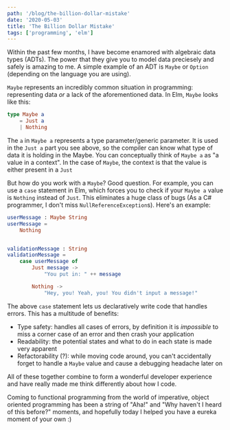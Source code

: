 ```yaml
---
path: '/blog/the-billion-dollar-mistake'
date: '2020-05-03'
title: 'The Billion Dollar Mistake'
tags: ['programming', 'elm']
---
```


Within the past few months, I have become enamored with algebraic data types (ADTs). The power that they give you to model data preciesely and safely is amazing to me. A simple example of an ADT is `Maybe` or `Option` (depending on the language you are using).

`Maybe` represents an incredibly common situation in programming: representing data _or_ a lack of the aforementioned data. In Elm, `Maybe` looks like this:

```elm
type Maybe a
    = Just a
    | Nothing
```

The `a` in `Maybe a` represents a type parameter/generic parameter. It is used in the `Just a` part you see above, so the compiler can know what type of data it is holding in the Maybe. You can conceptually think of `Maybe a` as "a value in a context". In the case of `Maybe`, the context is that the value is either present in a `Just`

But how do you work with a `Maybe`? Good question. For example, you can use a `case` statement in Elm, which forces you to check if your `Maybe a` value is `Nothing` instead of `Just`. This eliminates a huge class of bugs (As a C# programmer, I don't miss `NullReferenceException`s). Here's an example:

```elm
userMessage : Maybe String
userMessage =
    Nothing


validationMessage : String
validationMessage =
    case userMessage of
        Just message ->
            "You put in: " ++ message

        Nothing ->
            "Hey, you! Yeah, you! You didn't input a message!"
```

The above `case` statement lets us declaratively write code that handles errors. This has a multitude of benefits:

- Type safety: handles all cases of errors, by definition it is _impossible_ to miss a corner case of an error and then crash your application
- Readability: the potential states and what to do in each state is made very apparent
- Refactorability (?): while moving code around, you can't accidentally forget to handle a `Maybe` value and cause a debugging headache later on

All of these together combine to form a wonderful developer experience and have really made me think differently about how I code.

Coming to functional programming from the world of imperative, object oriented programming has been a string of "Aha!" and "Why haven't I heard of this before?" moments, and hopefully today I helped you have a eureka moment of your own :)
